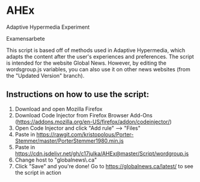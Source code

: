 # AHEx
Adaptive Hypermedia Experiment

Examensarbete

This script is based off of methods used in Adaptive Hypermedia, which adapts the content after the user's experiences and preferences. The script is intended for the website Global News. However, by editing the wordsgroup.js variables, you can also use it on other news websites (from the "Updated Version" branch).

## Instructions on how to use the script:
1. Download and open Mozilla Firefox
2. Download Code Injector from Firefox Browser Add-Ons (https://addons.mozilla.org/en-US/firefox/addon/codeinjector/)
3. Open Code Injector and click "Add rule" --> "Files"
4. Paste in https://rawgit.com/kristopolous/Porter-Stemmer/master/PorterStemmer1980.min.js
5. Paste in https://cdn.jsdelivr.net/gh/c17julka/AHEx@master/Script/wordgroup.js
6. Change host to "globalnews\\.ca"
7. Click "Save" and you're done! Go to https://globalnews.ca/latest/ to see the script in action
